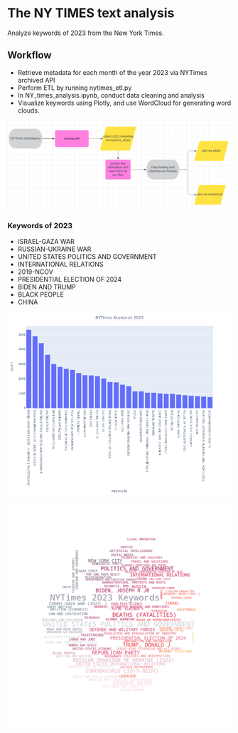 # The NY TIMES text analysis
Analyze keywords of 2023 from the New York Times.  



## Workflow  
* Retrieve metadata for each month of the year 2023 via NYTimes archived API  
* Perform ETL by running nytimes_etl.py
* In NY_times_analysis.ipynb, conduct data cleaning and analysis
* Visualize keywords using Plotly, and use WordCloud for generating word clouds.


![workflow](workflow.png)


### Keywords of 2023

* ISRAEL-GAZA WAR
* RUSSIAN-UKRAINE WAR
* UNITED STATES POLITICS AND GOVERNMENT
* INTERNATIONAL RELATIONS
* 2019-NCOV
* PRESIDENTIAL ELECTION OF 2024
* BIDEN AND TRUMP
* BLACK PEOPLE
* CHINA

![plotly](keywords_2023_plotly.png)

![wordcloud](NYTimes_keywords_2023.png)


